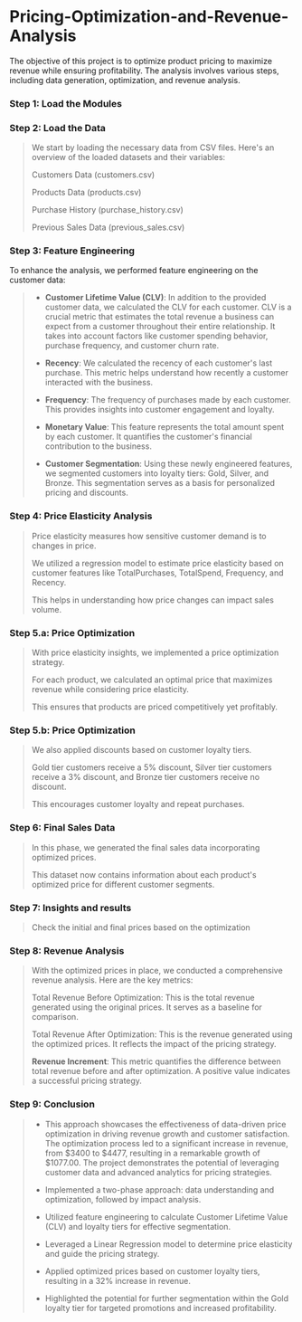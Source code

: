 # Pricing-Optimization-and-Revenue-Analysis
The objective of this project is to optimize product pricing to maximize revenue while ensuring profitability. The analysis involves various steps, including data generation, optimization, and revenue analysis.

### __Step 1: Load the Modules__

### __Step 2: Load the Data__

> We start by loading the necessary data from CSV files. Here's an overview of the loaded datasets and their variables:
> 
> Customers Data (customers.csv)
> 
> Products Data (products.csv)
> 
> Purchase History (purchase_history.csv)
> 
> Previous Sales Data (previous_sales.csv)

### __Step 3: Feature Engineering__

To enhance the analysis, we performed feature engineering on the customer data:

> - __Customer Lifetime Value (CLV)__: In addition to the provided customer data, we calculated the CLV for each customer. CLV is a crucial metric that estimates the total revenue a business can expect from a customer throughout their entire relationship. It takes into account factors like customer spending behavior, purchase frequency, and customer churn rate.
> 
> - __Recency__: We calculated the recency of each customer's last purchase. This metric helps understand how recently a customer interacted with the business.
>
> - __Frequency__: The frequency of purchases made by each customer. This provides insights into customer engagement and loyalty.
>
> - __Monetary Value__: This feature represents the total amount spent by each customer. It quantifies the customer's financial contribution to the business.
>
> - __Customer Segmentation__: Using these newly engineered features, we segmented customers into loyalty tiers: Gold, Silver, and Bronze. This segmentation serves as a basis for personalized pricing and discounts.

### __Step 4: Price Elasticity Analysis__

> Price elasticity measures how sensitive customer demand is to changes in price.
> 
> We utilized a regression model to estimate price elasticity based on customer features like TotalPurchases, TotalSpend, Frequency, and Recency.
> 
> This helps in understanding how price changes can impact sales volume.


### __Step 5.a: Price Optimization__

> With price elasticity insights, we implemented a price optimization strategy.
>
> For each product, we calculated an optimal price that maximizes revenue while considering price elasticity.
>
> This ensures that products are priced competitively yet profitably.

### __Step 5.b: Price Optimization__

> We also applied discounts based on customer loyalty tiers.
> 
> Gold tier customers receive a 5% discount, Silver tier customers receive a 3% discount, and Bronze tier customers receive no discount.
> 
> This encourages customer loyalty and repeat purchases.

### __Step 6: Final Sales Data__

> In this phase, we generated the final sales data incorporating optimized prices.
> 
> This dataset now contains information about each product's optimized price for different customer segments.

### __Step 7: Insights and results__

> Check the initial and final prices based on the optimization

### __Step 8: Revenue Analysis__

> With the optimized prices in place, we conducted a comprehensive revenue analysis. Here are the key metrics:
> 
> Total Revenue Before Optimization: This is the total revenue generated using the original prices. It serves as a baseline for comparison.
> 
> Total Revenue After Optimization: This is the revenue generated using the optimized prices. It reflects the impact of the pricing strategy.
> 
> __Revenue Increment__: This metric quantifies the difference between total revenue before and after optimization. A positive value indicates a successful pricing strategy.

### __Step 9: Conclusion__

> - This approach showcases the effectiveness of data-driven price optimization in driving revenue growth and customer satisfaction. The optimization process led to a significant increase in revenue, from \$3400 to \$4477,  resulting in a remarkable growth of \$1077.00. The project demonstrates the potential of leveraging customer data and advanced analytics for pricing strategies.
>
> - Implemented a two-phase approach: data understanding and optimization, followed by impact analysis.
> 
> - Utilized feature engineering to calculate Customer Lifetime Value (CLV) and loyalty tiers for effective segmentation.
> 
> - Leveraged a Linear Regression model to determine price elasticity and guide the pricing strategy.
> 
> - Applied optimized prices based on customer loyalty tiers, resulting in a 32% increase in revenue.
> 
> - Highlighted the potential for further segmentation within the Gold loyalty tier for targeted promotions and increased profitability.

